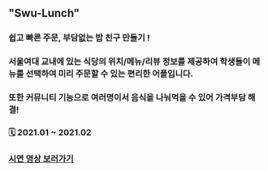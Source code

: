 ## "Swu-Lunch" 
### 쉽고 빠른 주문, 부담없는 밥 친구 만들기 !

### 서울여대 교내에 있는 식당의 위치/메뉴/리뷰 정보를 제공하여 학생들이 메뉴를 선택하여 미리 주문할 수 있는 편리한 어플입니다.

### 또한 커뮤니티 기능으로 여러명이서 음식을 나눠먹을 수 있어 가격부담 해결!

### 🗓️ 2021.01 ~ 2021.02
### [시연 영상 보러가기](https://www.youtube.com/watch?v=FNN8Kl7GkaQ)
